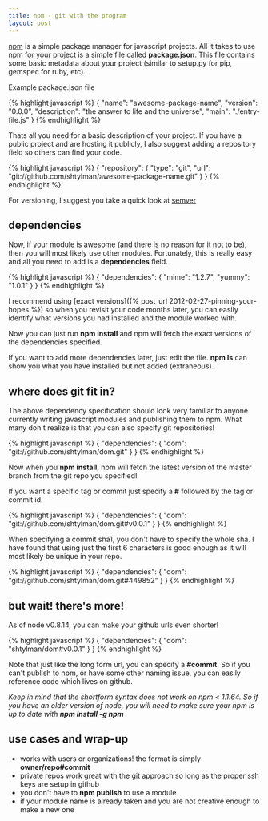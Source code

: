 ```yaml
---
title: npm - git with the program
layout: post
---
```

[npm](https://npmjs.org) is a simple package manager for javascript projects. All it takes to use npm for your project is a simple file called **package.json**. This file contains some basic metadata about your project (similar to setup.py for pip, gemspec for ruby, etc).

Example package.json file

{% highlight javascript %}
{
    "name": "awesome-package-name",
    "version": "0.0.0",
    "description": "the answer to life and the universe",
    "main": "./entry-file.js"
}
{% endhighlight %}

Thats all you need for a basic description of your project. If you have a public project and are hosting it publicly, I also suggest adding a repository field so others can find your code.

{% highlight javascript %}
{
    "repository": {
        "type": "git",
        "url": "git://github.com/shtylman/awesome-package-name.git"
    }
}
{% endhighlight %}

For versioning, I suggest you take a quick look at [semver](https://github.com/mojombo/semver/blob/master/semver.md)

## dependencies

Now, if your module is awesome (and there is no reason for it not to be), then you will most likely use other modules. Fortunately, this is really easy and all you need to add is a **dependencies** field.

{% highlight javascript %}
{
    "dependencies": {
        "mime": "1.2.7",
        "yummy": "1.0.1"
    }
}
{% endhighlight %}

I recommend using [exact versions]({% post_url 2012-02-27-pinning-your-hopes %}) so when you revisit your code months later, you can easily identify what versions you had installed and the module worked with.

Now you can just run **npm install** and npm will fetch the exact versions of the dependencies specified.

If you want to add more dependencies later, just edit the file. **npm ls** can show you what you have installed but not added (extraneous).

## where does git fit in?

The above dependency specification should look very familiar to anyone currently writing javascript modules and publishing them to npm. What many don't realize is that you can also specify git repositories!

{% highlight javascript %}
{
    "dependencies": {
        "dom": "git://github.com/shtylman/dom.git"
    }
}
{% endhighlight %}

Now when you **npm install**, npm will fetch the latest version of the master branch from the git repo you specified!

If you want a specific tag or commit just specify a **#** followed by the tag or commit id.

{% highlight javascript %}
{
    "dependencies": {
        "dom": "git://github.com/shtylman/dom.git#v0.0.1"
    }
}
{% endhighlight %}

When specifying a commit sha1, you don't have to specify the whole sha. I have found that using just the first 6 characters is good enough as it will most likely be unique in your repo.

{% highlight javascript %}
{
    "dependencies": {
        "dom": "git://github.com/shtylman/dom.git#449852"
    }
}
{% endhighlight %}

## but wait! there's more!

As of node v0.8.14, you can make your github urls even shorter!

{% highlight javascript %}
{
    "dependencies": {
        "dom": "shtylman/dom#v0.0.1"
    }
}
{% endhighlight %}

Note that just like the long form url, you can specify a **#commit**. So if you can't publish to npm, or have some other naming issue, you can easily reference code which lives on github.

*Keep in mind that the shortform syntax does not work on npm < 1.1.64. So if you have an older version of node, you will need to make sure your npm is up to date with **npm install -g npm***

## use cases and wrap-up

* works with users or organizations! the format is simply **owner/repo#commit**
* private repos work great with the git approach so long as the proper ssh keys are setup in github
* you don't have to **npm publish** to use a module
* if your module name is already taken and you are not creative enough to make a new one
